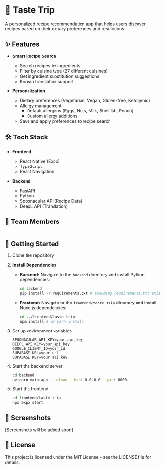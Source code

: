 # 🍳 Taste Trip 

A personalized recipe recommendation app that helps users discover recipes based on their dietary preferences and restrictions.

## ✨ Features

- **Smart Recipe Search**
  - Search recipes by ingredients
  - Filter by cuisine type (27 different cuisines)
  - Get ingredient substitution suggestions
  - Korean translation support

- **Personalization**
  - Dietary preferences (Vegetarian, Vegan, Gluten-free, Ketogenic)
  - Allergy management
    - Default allergens (Eggs, Nuts, Milk, Shellfish, Peach)
    - Custom allergy additions
  - Save and apply preferences to recipe search

## 🛠 Tech Stack

- **Frontend**
  - React Native (Expo)
  - TypeScript
  - React Navigation

- **Backend**
  - FastAPI
  - Python
  - Spoonacular API (Recipe Data)
  - DeepL API (Translation)

## 👥 Team Members

<table>
  
</table>

## 🚀 Getting Started

1. Clone the repository
2. **Install Dependencies**

   - **Backend:** Navigate to the `backend` directory and install Python dependencies:
       ```bash
       cd backend
       pip install -r requirements.txt # assuming requirements.txt exists
       ```
   - **Frontend:** Navigate to the `frontend/taste-trip` directory and install Node.js dependencies:
       ```bash
       cd ../frontend/taste-trip
       npm install # or yarn install
       ```

3. Set up environment variables
   ```
   SPOONACULAR_API_KEY=your_api_key
   DEEPL_API_KEY=your_api_key
   GOOGLE_CLIENT_ID=your_id
   SUPABASE_URL=your_url
   SUPABASE_KEY=your_api_key
   ```
4. Start the backend server
   ```bash
   cd backend
   uvicorn main:app --reload --host 0.0.0.0 --port 8000
   ```
5. Start the frontend
   ```bash
   cd frontend/taste-trip
   npx expo start
   ```

## 📱 Screenshots

[Screenshots will be added soon]

## 📝 License

This project is licensed under the MIT License - see the LICENSE file for details.
